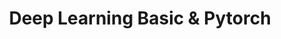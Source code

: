 ---
layout: category
taxonomy: Deep Learning Basic
title: Deep Learning Basic & Pytorch
permalink: "/Deep Learning/"
author_profile: false

header:
  overlay_image: /assets/images/post1.jpg
  overlay_filter: rgba(0,0,0,0.2)
  caption: "Photo credit: [**Unsplash**](https://unsplash.com)"
  actions:
    - label: "Github Repository"
      url: "https://github.com/miniharu22/DL-Basic"
---
